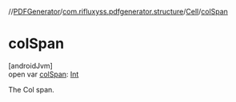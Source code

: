//[PDFGenerator](../../../index.md)/[com.rifluxyss.pdfgenerator.structure](../index.md)/[Cell](index.md)/[colSpan](col-span.md)

# colSpan

[androidJvm]\
open var [colSpan](col-span.md): [Int](https://kotlinlang.org/api/latest/jvm/stdlib/kotlin/-int/index.html)

The Col span.
